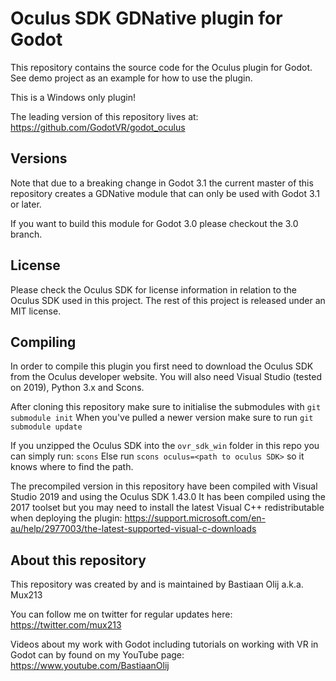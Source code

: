 # Oculus SDK GDNative plugin for Godot

This repository contains the source code for the Oculus plugin for Godot.
See demo project as an example for how to use the plugin.

This is a Windows only plugin!

The leading version of this repository lives at:
https://github.com/GodotVR/godot_oculus

Versions
--------
Note that due to a breaking change in Godot 3.1 the current master of this repository creates a GDNative module that can only be used with Godot 3.1 or later.

If you want to build this module for Godot 3.0 please checkout the 3.0 branch.

License
-------
Please check the Oculus SDK for license information in relation to the Oculus SDK used in this project.
The rest of this project is released under an MIT license.

Compiling
---------
In order to compile this plugin you first need to download the Oculus SDK from the Oculus developer website.
You will also need Visual Studio (tested on 2019), Python 3.x and Scons.

After cloning this repository make sure to initialise the submodules with `git submodule init`
When you've pulled a newer version make sure to run `git submodule update`

If you unzipped the Oculus SDK into the `ovr_sdk_win` folder in this repo you can simply run: `scons`
Else run `scons oculus=<path to oculus SDK>` so it knows where to find the path.

The precompiled version in this repository have been compiled with Visual Studio 2019 and using the Oculus SDK 1.43.0
It has been compiled using the 2017 toolset but you may need to install the latest Visual C++ redistributable when deploying the plugin:
https://support.microsoft.com/en-au/help/2977003/the-latest-supported-visual-c-downloads

About this repository
---------------------
This repository was created by and is maintained by Bastiaan Olij a.k.a. Mux213

You can follow me on twitter for regular updates here:
https://twitter.com/mux213

Videos about my work with Godot including tutorials on working with VR in Godot can by found on my YouTube page:
https://www.youtube.com/BastiaanOlij
